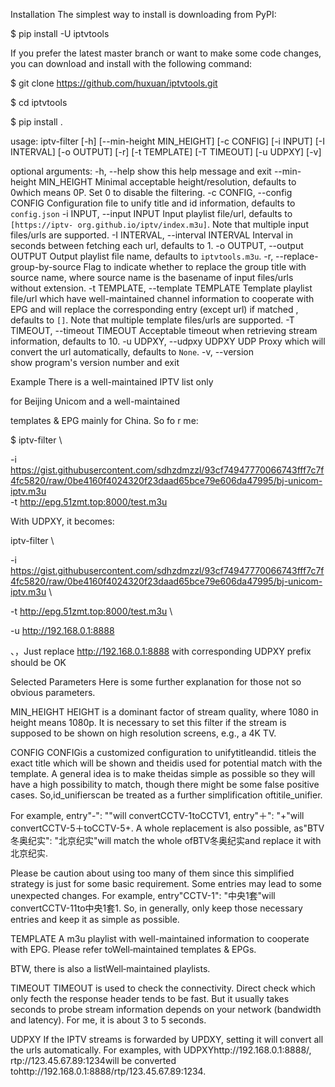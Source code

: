 Installation
The simplest way to install is downloading from PyPI:


$ pip install -U iptvtools

If you prefer the latest master branch or want to make some code changes, you can download and install with the following command:



$ git clone https://github.com/huxuan/iptvtools.git

$ cd iptvtools

$ pip install .



usage: iptv-filter [-h] [--min-height MIN_HEIGHT] [-c CONFIG] [-i INPUT]
                   [-I INTERVAL] [-o OUTPUT] [-r] [-t TEMPLATE] [-T TIMEOUT]
                   [-u UDPXY] [-v]

optional arguments:
  -h, --help            show this help message and exit
  --min-height MIN_HEIGHT
                        Minimal acceptable height/resolution, defaults to
                        0which means 0P. Set 0 to disable the filtering.
  -c CONFIG, --config CONFIG
                        Configuration file to unify title and id information,
                        defaults to `config.json`
  -i INPUT, --input INPUT
                        Input playlist file/url, defaults to `[https://iptv-
                        org.github.io/iptv/index.m3u]`. Note that multiple
                        input files/urls are supported.
  -I INTERVAL, --interval INTERVAL
                        Interval in seconds between fetching each url,
                        defaults to 1.
  -o OUTPUT, --output OUTPUT
                        Output playlist file name, defaults to
                        `iptvtools.m3u`.
  -r, --replace-group-by-source
                        Flag to indicate whether to replace the group title
                        with source name, where source name is the basename of
                        input files/urls without extension.
  -t TEMPLATE, --template TEMPLATE
                        Template playlist file/url which have well-maintained
                        channel information to cooperate with EPG and will
                        replace the corresponding entry (except url) if
                        matched , defaults to `[]`. Note that multiple
                        template files/urls are supported.
  -T TIMEOUT, --timeout TIMEOUT
                        Acceptable timeout when retrieving stream information,
                        defaults to 10.
  -u UDPXY, --udpxy UDPXY
                        UDP Proxy which will convert the url automatically,
                        defaults to `None`.
  -v, --version        
 show program's version number and exit

Example
There is a well-maintained IPTV list only

 for Beijing Unicom and a well-maintained

 templates & EPG mainly for China. So fo
r me:


$ iptv-filter \

-i https://gist.githubusercontent.com/sdhzdmzzl/93cf74947770066743fff7c7f4fc5820/raw/0be4160f4024320f23daad65bce79e606da47995/bj-unicom-iptv.m3u \
-t http://epg.51zmt.top:8000/test.m3u


With UDPXY, it becomes:

iptv-filter \

-i https://gist.githubusercontent.com/sdhzdmzzl/93cf74947770066743fff7c7f4fc5820/raw/0be4160f4024320f23daad65bce79e606da47995/bj-unicom-iptv.m3u \

-t http://epg.51zmt.top:8000/test.m3u \

-u http://192.168.0.1:8888


、，Just replace http://192.168.0.1:8888 with corresponding UDPXY prefix should be OK









Selected Parameters
Here is some further explanation for those not so obvious parameters.

MIN_HEIGHT
HEIGHT is a dominant factor of stream quality, where 1080 in height means 1080p. It is necessary to set this filter if the stream is supposed to be shown on high resolution screens, e.g., a 4K TV.

CONFIG
CONFIGis a customized configuration to unifytitleandid. titleis the exact title which will be shown and theidis used for potential match with the template. A general idea is to make theidas simple as possible so they will have a high possibility to match, though there might be some false positive cases. So,id_unifierscan be treated as a further simplification oftitile_unifier.

For example, entry"-": ""will convertCCTV-1toCCTV1, entry"＋": "+"will convertCCTV-5＋toCCTV-5+. A whole replacement is also possible, as"BTV冬奥纪实": "北京纪实"will match the whole ofBTV冬奥纪实and replace it with北京纪实.

Please be caution about using too many of them since this simplified strategy is just for some basic requirement. Some entries may lead to some unexpected changes. For example, entry"CCTV-1": "中央1套"will convertCCTV-11to中央1套1. So, in generally, only keep those necessary entries and keep it as simple as possible.

TEMPLATE
A m3u playlist with well-maintained information to cooperate with EPG. Please refer toWell‐maintained templates & EPGs.

BTW, there is also a listWell‐maintained playlists.

TIMEOUT
TIMEOUT is used to check the connectivity. Direct check which only fecth the response header tends to be fast. But it usually takes seconds to probe stream information depends on your network (bandwidth and latency). For me, it is about 3 to 5 seconds.

UDPXY
If the IPTV streams is forwarded by UPDXY, setting it will convert all the urls automatically. For examples, with UDPXYhttp://192.168.0.1:8888/, rtp://123.45.67.89:1234will be converted tohttp://192.168.0.1:8888/rtp/123.45.67.89:1234.





